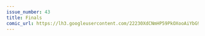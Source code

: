 ```yaml
---
issue_number: 43
title: Finals
comic_url: https://lh3.googleusercontent.com/22230XdCNmHP59PkOXooAiYbG9yeRQwQBT2c93Dr8ijhk4wHzfHhH1_Z98KNrv4eHEsxJouNnZBGM_5oBczMjrscZFwuIaYTceg_NAQI7Oce2zgWP8PEr7X6zm6a-LhmyRZ3zbUuAQ=w1200
---
```

